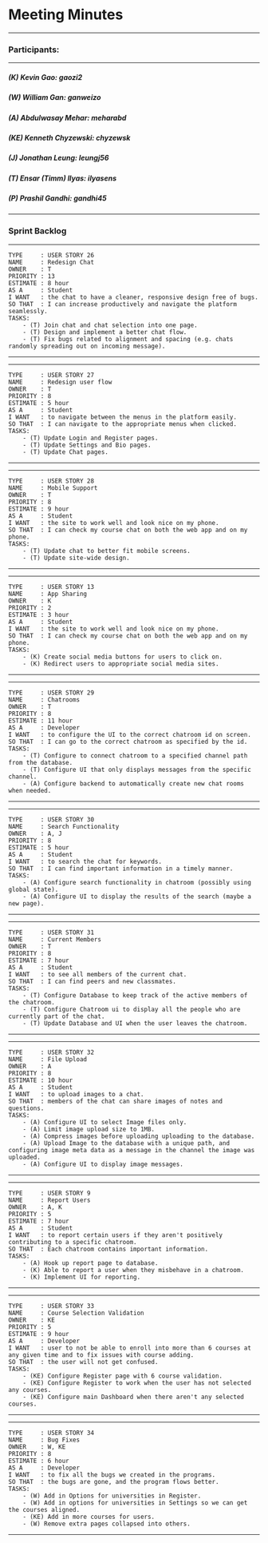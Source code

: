 # Meeting Minutes
---

### Participants:
***
##### (K) Kevin Gao: gaozi2
##### (W) William Gan: ganweizo
##### (A) Abdulwasay Mehar: meharabd
##### (KE) Kenneth Chyzewski: chyzewsk
##### (J) Jonathan Leung: leungj56
##### (T) Ensar (Timm) Ilyas: ilyasens
##### (P) Prashil Gandhi: gandhi45
***

### Sprint Backlog



--------------------------------------------------------------------------
```
TYPE     : USER STORY 26
NAME     : Redesign Chat
OWNER    : T
PRIORITY : 13
ESTIMATE : 8 hour
AS A     : Student
I WANT   : the chat to have a cleaner, responsive design free of bugs.
SO THAT  : I can increase productively and navigate the platform seamlessly.
TASKS:
	- (T) Join chat and chat selection into one page.
	- (T) Design and implement a better chat flow.
	- (T) Fix bugs related to alignment and spacing (e.g. chats randomly spreading out on incoming message). 
```
--------------------------------------------------------------------------

--------------------------------------------------------------------------
```
TYPE     : USER STORY 27
NAME     : Redesign user flow
OWNER    : T
PRIORITY : 8
ESTIMATE : 5 hour
AS A     : Student
I WANT   : to navigate between the menus in the platform easily.
SO THAT  : I can navigate to the appropriate menus when clicked.
TASKS:
	- (T) Update Login and Register pages.
	- (T) Update Settings and Bio pages.
	- (T) Update Chat pages. 
```
--------------------------------------------------------------------------
--------------------------------------------------------------------------
```
TYPE     : USER STORY 28
NAME     : Mobile Support
OWNER    : T
PRIORITY : 8
ESTIMATE : 9 hour
AS A     : Student
I WANT   : the site to work well and look nice on my phone.
SO THAT  : I can check my course chat on both the web app and on my phone.
TASKS:
	- (T) Update chat to better fit mobile screens.
	- (T) Update site-wide design.
```
--------------------------------------------------------------------------

--------------------------------------------------------------------------
```
TYPE     : USER STORY 13
NAME     : App Sharing
OWNER    : K
PRIORITY : 2
ESTIMATE : 3 hour
AS A     : Student
I WANT   : the site to work well and look nice on my phone.
SO THAT  : I can check my course chat on both the web app and on my phone.
TASKS:
	- (K) Create social media buttons for users to click on.
	- (K) Redirect users to appropriate social media sites.
```
--------------------------------------------------------------------------
--------------------------------------------------------------------------
```
TYPE     : USER STORY 29
NAME     : Chatrooms
OWNER    : T
PRIORITY : 8
ESTIMATE : 11 hour
AS A     : Developer
I WANT   : to configure the UI to the correct chatroom id on screen.
SO THAT  : I can go to the correct chatroom as specified by the id.
TASKS:
	- (T) Configure to connect chatroom to a specified channel path from the database.
	- (T) Configure UI that only displays messages from the specific channel.
	- (A) Configure backend to automatically create new chat rooms when needed.
```
--------------------------------------------------------------------------
--------------------------------------------------------------------------
```
TYPE     : USER STORY 30
NAME     : Search Functionality 
OWNER    : A, J
PRIORITY : 8
ESTIMATE : 5 hour
AS A     : Student
I WANT   : to search the chat for keywords.
SO THAT  : I can find important information in a timely manner.
TASKS:
	- (A) Configure search functionality in chatroom (possibly using global state).
	- (A) Configure UI to display the results of the search (maybe a new page).
```
--------------------------------------------------------------------------
--------------------------------------------------------------------------
```
TYPE     : USER STORY 31
NAME     : Current Members
OWNER    : T
PRIORITY : 8
ESTIMATE : 7 hour
AS A     : Student
I WANT   : to see all members of the current chat.
SO THAT  : I can find peers and new classmates.
TASKS:
	- (T) Configure Database to keep track of the active members of the chatroom.
	- (T) Configure Chatroom ui to display all the people who are currently part of the chat.
	- (T) Update Database and UI when the user leaves the chatroom.
```
--------------------------------------------------------------------------
--------------------------------------------------------------------------
```
TYPE     : USER STORY 32
NAME     : File Upload
OWNER    : A
PRIORITY : 8
ESTIMATE : 10 hour
AS A     : Student
I WANT   : to upload images to a chat.
SO THAT  : members of the chat can share images of notes and questions.
TASKS:
	- (A) Configure UI to select Image files only.
	- (A) Limit image upload size to 1MB.
	- (A) Compress images before uploading uploading to the database.
	- (A) Upload Image to the database with a unique path, and configuring image meta data as a message in the channel the image was uploaded.
	- (A) Configure UI to display image messages.
```
--------------------------------------------------------------------------

--------------------------------------------------------------------------
```
TYPE     : USER STORY 9
NAME     : Report Users 
OWNER    : A, K
PRIORITY : 5
ESTIMATE : 7 hour
AS A     : Student
I WANT   : to report certain users if they aren't positively contributing to a specific chatroom.
SO THAT  : Each chatroom contains important information.
TASKS:
	- (A) Hook up report page to database.
	- (K) Able to report a user when they misbehave in a chatroom.
	- (K) Implement UI for reporting.
```
--------------------------------------------------------------------------

--------------------------------------------------------------------------
```
TYPE     : USER STORY 33
NAME     : Course Selection Validation
OWNER    : KE
PRIORITY : 5
ESTIMATE : 9 hour
AS A     : Developer
I WANT   : user to not be able to enroll into more than 6 courses at any given time and to fix issues with course adding.
SO THAT  : the user will not get confused.
TASKS:
	- (KE) Configure Register page with 6 course validation.
	- (KE) Configure Register to work when the user has not selected any courses.
	- (KE) Configure main Dashboard when there aren't any selected courses.
```
--------------------------------------------------------------------------

--------------------------------------------------------------------------
```
TYPE     : USER STORY 34
NAME     : Bug Fixes
OWNER    : W, KE
PRIORITY : 8
ESTIMATE : 6 hour
AS A     : Developer
I WANT   : to fix all the bugs we created in the programs.
SO THAT  : the bugs are gone, and the program flows better.
TASKS:
	- (W) Add in Options for universities in Register.
	- (W) Add in options for universities in Settings so we can get the courses aligned.
	- (KE) Add in more courses for users.
	- (W) Remove extra pages collapsed into others.
```
--------------------------------------------------------------------------


